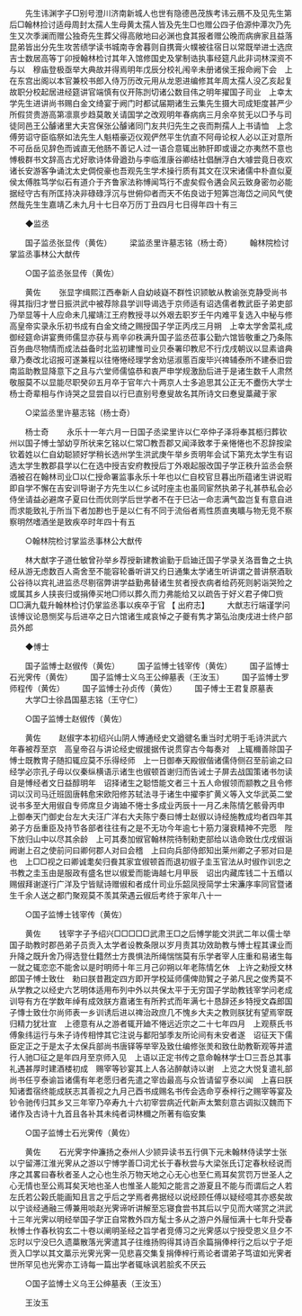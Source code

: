 <!-- { "loadSidebar": true } -->
　　先生讳渊字子□别号澄川济南新城人也世有隐德邑茂族考讳云鴈不及见先生第后□翰林捡讨适母周封太孺人生母黄太孺人皆及先生□也赠公四子伯源仲潭次乃先生又次季澜而赠公独奇先生葬父得高敞地曰必渊也食其报者赠公晚而病痹家且益落昆弟皆出分先生攻苦绩学读书城南寺舍暮则自携膏火幞被往宿日以常既举进士选庶吉士数居高等丁卯授翰林检讨其年入馆修国史及掌制诰执事经筵凡此非词林深资不与以　穆庙登极亟举大典故并得焉明年戊辰分校礼闱辛未册诸侯王报命阙下会　上在东宫出阁以本官兼校书郎入侍万历改元用从龙恩进编修其年周太孺人没乙亥起复故职分校起居进经筵讲官端慎有仪开陈剀切诸公数目伟之明年擢国子司业　上幸太学先生进讲尚书赐白金文绮宴于阙门时都试届期诸生云集先生摄大司成矩度甚严少所假贷贵游高第凛禀步趋莫敢关请国学之改观明年春病病三月余卒贫无以□予与司徒同邑王公醵诸里大夫宫保张公醵诸同门友共归先生之丧而荆孺人上书请恤　上念傅劳诏守臣临祭如法先生人魁梧豪迈仪观俨然平生伉直不阿毋论权人必以正对意所不可岳岳见辞色而诚直无他肠不善记人过一语合意辄出肺肝即或谩之亦夷然不意也愽极群书文辞高古尤好歌诗体骨遒劲与李临淮康谷卿结社倡酬浮白大噱尝竟日夜欢诸长安游客争诵沈太史倜傥豪也吾观先生学术操行质有其文在汉宋诸儒中朴直似夏侯太傅胜笃学似石有道介于齐鲁家法称愽闻笃行不虗矣假令遘会风云致身密勿必能据经守古有所匡持决非碌碌浮沉与世俯仰者而天不佑良诎于短筭岂海岱之间风气使然哉先生生嘉靖乙未九月十七日卒万历丁丑四月七日得年四十有三 

　　◆监丞 

　　国子监丞张显传（黄佐） 
　　梁监丞里许墓志铭（杨士奇） 
　　翰林院检讨掌监丞事林公大猷传 

　　○国子监丞张显传（黄佐） 

　　黄佐 
　　张显字缉熙江西奉新人自幼岐嶷不群性识颕敏从教谕张克静受尚书得其指归才誉日振洪武中被荐除县学训导谒选于京师适有诏选儒者教武臣子弟吏部乃举显等十人应命未几擢靖江王府教授寻以外艰去职岁壬午内难平复选入中秘与修　高皇帝实录永乐初书成有白金文绮之赐授国子学正丙戌三月朔　上幸太学舍菜礼成御经筵命讲宴赉师儒显亦获与焉辛卯秩满升国子监丞莅事公勤六馆皆敬重之乃条陈百务曲尽物情而成法益备时北监初建惟司业贝泰署印教尼不行戊戌朝议以显素谙典章乃奏改北诏报可遂兼程以往惓惓经理学舍劝惩淑慝百废毕兴禆辅泰所不建泰旧尝南监助教显降意下之且与六堂师儒恊恭和衷严申学规激励后进于是诸生数千人肃然敬服莫不以显能尽职癸卯五月卒于官年六十两京人士多追思其公正无不衋伤大学士杨士奇辈相与作诗哭之显尝自以行巳直别号惷叟故名其所诗文曰惷叟藁藏于家 

　　○梁监丞里许墓志铭（杨士奇） 

　　杨士奇 
　　永乐十一年六月一日国子丞梁里许以仁卒仲子泽将奉其柩归葬钦州以国子愽士邹幼亨所状来乞铭以仁常□教吾郡又闻泽致孝于亲惓惓也不忍辞按梁钦着姓以仁自幼聪颕好学稍长选州学生洪武庚午举乡贡明年会试下第充太学生有诏选太学生教郡县学以仁在选中授吉安府教授后丁外艰起服改国子学正秩升监丞会祭酒被召在翰林司业□以仁授命署监事永乐十年也以仁自校官旦暮出所蕴诸生讲说暇即自学不懈在吉安训导谢子方先生以仁乡试时座主也虽同宦然执弟子礼甚恭私会必侍坐请益必避席子夏曰仕而优则学后世学者不在于巳沾一命志满气盈岂复有意自进而求能致礼于所当下者加尠也于是以仁有不同于流俗者焉性质直夷矌与物无竞不察察明然嗜酒坐是致疾卒时年四十有五 

　　○翰林院检讨掌监丞事林公大猷传 

　　林大猷字子道仕敏曾孙举乡荐授新建教谕勤于启廸迁国子学录关洛晋鲁之士执经从游无虑数百人斋舍至不能容轮番听讲又约日通集太学诸生听讲谓之普讲祭酒耿公谷待以宾礼进监丞尽剔宿弊讲学益勤弗替诸生贫者授衣病者给药死则躬诣哭殓之或属其乡人挟丧归或捐俸买地□师以葬久而力弗能给又以疏告于好义君子俾□赀□□满九载升翰林检讨仍掌监丞事以疾卒于官 
【 出府志】 
　　大猷志行端谨学问该愽议论恳恻奖与后进卒之日六馆诸生咸哀悼之子夔有隽才第弘治庚戌进士终户部员外郎 

　　◆愽士 

　　国子监愽士赵俶传（黄佐） 
　　国子监愽士钱宰传（黄佐） 
　　国子监愽士石光霁传（黄佐） 
　　国子监愽士义乌王公绅墓表（王汝玉） 
　　国子监愽士罗师程传（黄佐） 
　　国子监愽士孙贞传（黄佐） 
　　国子愽士王君复原墓表 
　　大学□士徐昌国墓志铭（王守仁） 

　　○国子监愽士赵俶传（黄佐） 

　　黄佐 
　　赵俶字本初绍兴山阴人愽通经史文遒徤名重当时尤明于毛诗洪武六年春被荐至京　高皇帝召与讲论经史俶援据传说贯穿古今每奏对　上辄穪善除国子愽士既教冑子随扣辄应莫不乐得经师　上一日御奉天殿俶偕诸儒侍侧召至前谕之曰经学必宗孔子毋以仪秦纵横语示诸生也俶顿首谢归而告诫士子屏去战国策诸书勿读自是愽经者文日益醇明年　诏择诸生之聪悟能文者三十五人命俶领而颛教之且令修词以汉司马迁班固唐韩愈宋欧阳修苏轼法寻于诸生中擢李扩黄义等入文华武英二堂说书多至大用俶自专师席旦夕诲廸不惓士多成业丙辰十一月乙未陈情乞骸骨丙申　上御奉天门御史台左大夫汪广洋右大夫陈宁奏曰愽士赵俶以诗经施教成均者四年其弟子方岳重臣及持节各部者往往有之是不无功今年逾七十筋力寖衰精神不完愿　陛下放归山中以尽其余龄　上可其奏加俶官翰林院待制勑吏部给以诰命致仕戊戌俶诣阙谢上召之使前问曰卿何郡人对曰会稽　上曰向兵部侍郎知出莱州卿之子邪对曰是也　上□□视之曰卿诚耄矣归飬其家宜俶顿首而退初俶子圭玉官法从时俶作训忠之书教之圭玉由是服政有盛名世以俶爱而能诲越七月甲辰　诏出内藏库钱二十五缗以赐俶拜谢遂行广洋及宁皆赋诗赠俶和者成什司业乐韶凤授简学士宋濂序率同官暨诸生千余人送之都门聚观莫不羡其荣遇云俶后考终于家年八十一 

　　○国子监愽士钱宰传（黄佐） 

　　黄佐 
　　钱宰字子予绍兴□□□□□武肃王□之后愽学能文洪武二年以儒士举国子助教时郡邑弟子员贡入太学者设教条限以岁月责其功效助教与愽士程其课业而升降之既升舍乃得选登仕籍然士方畏惧法所绳惴惴莫有乐学者宰人庄重和易诸生每一就之辄恋恋不能舍以是时明师十年三月己卯朔以年老陈情乞休　上许之勑授文林郎国子愽士致仕　勑曰朕昔戡定四方即开学校延师儒俾勋贒之子弟凡民之俊秀莫不从学教之以经史六艺明体适用布列中外以共保太平于无穷国子学助教钱宰学问老成训导有方在学数年绰有成效朕方嘉诸生有所矜式而年满七十恳辞还乡特授文森郎国子慱士致仕尔尚师表一乡训诱后进以禆治政庶几不愧乡大夫之教则朕犹有望焉宰既归精力犹壮宣　上德意有从之游者辄开廸不惓远近宗之二十七年四月　上观蔡氏书傅象纬运行与朱子诗传相悖其它注说与鄱阳邹季友所论间有未安者遂　诏征天下儒臣定正之于是太子太保兵部尚书唐铎等举宰及致仕编修张羙和致仕助教靳观等并遣行人驰□征之是年四月至京师入见　上语以正定书传之意命翰林学士□三吾总其事礼遇甚厚时建酒楼初成　赐宰等钞宴其上人各沾醉献诗以谢　上览之大悦复遣礼部尚书任亨泰谕旨诸儒有年老愿归者先遣之宰齿最高与众皆请留亨泰以闻　上喜曰朕知诸耆宿终能成朕志其善视之九月己酉书成赐名书传会选命亨泰梓行之赐宰等宴及钞令驰传归其乡又三年宰乃卒寿九十六初宰尝病近代新声太繁刻意古调拟汉魏而下诸作及古诗十九首且各补其未纯者词林穪之所著有临安集 

　　○国子监愽士石光霁传（黄佐） 

　　黄佐 
　　石光霁字仲濂扬之泰州人少颕异读书五行俱下元未翰林侍读学士张以宁留滞江淮光霁从之游以宁愽学善□词尤长于春秋尝与大梁张氏订定春秋经说而序之其畧曰春秋者圣人之心也生杀万物天地之心无心也至仁焉耳矣赏罚万世圣人之心无情也至公焉耳矣天地也圣人也惟圣人能知之能言之游夏且不能与而谓后之人若左氏若公榖氏能画知且言之乎后之学焉者弗据经以说经顾任傅以疑经噫其亦惑矣故以宁谈经通融三傅兼用啖赵光霁谛听讲解至忘寝食尝书其后以宁见而大嗟赏之洪武十三年光霁以明经举国子学正自常教外四方髦士多从之游户外屦恒满十七年升受春秋愽士作春秋钩玄二十卷以阐明圣经之旨学者竞傅习之光霁感以宁授受恩义旦夕不忘时以宁没巳久遗藁散落光霁遣其子往维扬购得其诗百余篇捐俸梓行之后以宁子炬贡入□学以其文藁示光霁光霁一见悲喜交集复捐俸梓行焉论者谓弟子笃谊如光霁者世所罕见也光霁亦工诗每一篇出学者辄咏讽若脍炙不厌云 

　　○国子监愽士义乌王公绅墓表（王汝玉） 

　　王汝玉 
